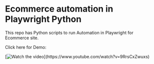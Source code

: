 
# Ecommerce automation in Playwright Python

This repo has Python scripts to run Automation in Playwright for Ecommerce site.

Click here for Demo:

[![Watch the video]("https://github.com/prabhuram12/EcomPlaywright-/assets/167443797/c19b7eaf-c169-4387-981d-94bd5b064edc")](https://www.youtube.com/watch?v=9RrsCxZwuxs)

